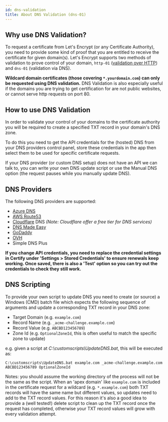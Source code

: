 ```yaml
---
id: dns-validation
title: About DNS Validation (dns-01)
---
```


## Why use DNS Validation?
To request a certificate from Let's Encrypt (or any Certificate Authority), you need to provide some kind of proof that you are entitled to receive the certificate for given domain(s). Let's Encrypt supports two methods of validation to prove control of your domain, `http-01` ([validation over HTTP](http-validation.md)) and `dns-01` (validation via DNS). 

**Wildcard domain certificates (those covering `*.yourdomain.com`) can only be requested using DNS validation.** DNS Validation is also especially useful if the domains you are trying to get certification for are not public websites, or cannot serve http requests on port 80.

## How to use DNS Validation

In order to validate your control of your domains to the certificate authority you will be required to create a specified TXT record in your domain's DNS zone.

To do this you need to get the API credentials for the (hosted) DNS from your DNS providers control panel, store these credentials in the app then select them to be used for specific certificate requests.

If your DNS provider (or custom DNS setup) does not have an API we can talk to, you can write your own DNS update script or use the Manual DNS option (the request pauses while you manually update DNS).

## DNS Providers

The following DNS providers are supported:
- [Azure DNS](dns-azuredns.md)
- [AWS Route53](dns-awsroute53.md)
- [Cloudflare](dns-cloudflare.md) DNS *(Note: Cloudflare offer a free tier for DNS services)*
- [DNS Made Easy](dns-dnsmadeeasy.md)
- [GoDaddy](dns-godaddy.md)
- [OVH](dns-ovh.md)
- Simple DNS Plus

**If you change API credentials, you need to replace the credential settings in Certify under 'Settings > Stored Credentials' to ensure renewals keep working. Once saved, there is also a 'Test' option so you can try out the credentials to check they still work.**

## DNS Scripting
To provide your own script to update DNS you need to create (or source) a Windows (CMD) batch file which expects the following sequence of arguments and update a corresponding TXT record in your DNS zone:
- Target Domain (e.g. `example.com`)
- Record Name (e.g. `_acme-challenge.example.com`)
- Record Value (e.g. `ABCBD123456789`)
- Zone Id (e.g. `OptionalZoneId`, this is often useful to match the specific zone to update)

e.g. given a script at *C:\customscripts\UpdateDNS.bat*, this will be executed as:
 ```
C:\customscripts\UpdateDNS.bat example.com _acme-challenge.example.com ABCBD123456789 OptionalZoneId
```
Notes: you should assume the working directory of the process will not be the same as the script. When an 'apex domain' like `example.com` is included in the certificate request for a wildcard (e.g. `*.example.com`) both TXT records will have the same name but different values, so updates need to add to the TXT record values. For this reason it's also a good idea to provide a (well tested!) delete script to clean up the TXT record once the request has completed, otherwise your TXT record values will grow with every validation attempt.

